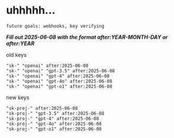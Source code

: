 # uhhhhh...

`future goals: webhooks, key verifying`



***Fill out 2025-06-08 with the format after:YEAR-MONTH-DAY or after:YEAR***

old keys
```
"sk-" "openai" after:2025-06-08
"sk-" "openai" "gpt-3.5" after:2025-06-08
"sk-" "openai" "gpt-4" after:2025-06-08
"sk-" "openai" "gpt-4o" after:2025-06-08
"sk-" "openai" "gpt-o1" after:2025-06-08
```

new keys
```
"sk-proj-" after:2025-06-08
"sk-proj-" "gpt-3.5" after:2025-06-08
"sk-proj-" "gpt-4" after:2025-06-08
"sk-proj-" "gpt-4o" after:2025-06-08
"sk-proj-" "gpt-o1" after:2025-06-08
```
